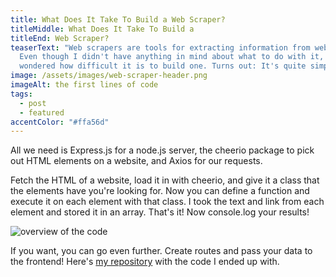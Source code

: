 ```yaml
---
title: What Does It Take To Build a Web Scraper?
titleMiddle: What Does It Take To Build a
titleEnd: Web Scraper?
teaserText: "Web scrapers are tools for extracting information from websites.
  Even though I didn't have anything in mind about what to do with it, I
  wondered how difficult it is to build one. Turns out: It's quite simple."
image: /assets/images/web-scraper-header.png
imageAlt: the first lines of code
tags:
  - post
  - featured
accentColor: "#ffa56d"
---
```

All we need is Express.js for a node.js server, the cheerio package to pick out HTML elements on a website, and Axios for our requests.

Fetch the HTML of a website, load it in with cheerio, and give it a class that the elements have you're looking for. Now you can define a function and execute it on each element with that class. I took the text and link from each element and stored it in an array. That's it! Now console.log your results! 

![overview of the code](/assets/images/web-scraper-code.png)

If you want, you can go even further. Create routes and pass your data to the frontend! Here's [my repository](https://github.com/Noevenzahn/web-scraper) with the code I ended up with.